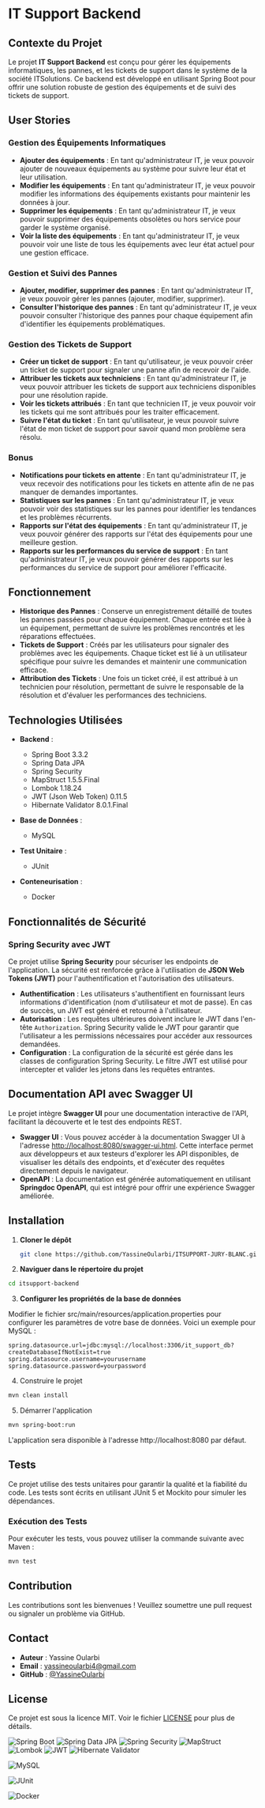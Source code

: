 # IT Support Backend

## Contexte du Projet

Le projet **IT Support Backend** est conçu pour gérer les équipements informatiques, les pannes, et les tickets de support dans le système de la société ITSolutions. Ce backend est développé en utilisant Spring Boot pour offrir une solution robuste de gestion des équipements et de suivi des tickets de support.

## User Stories

### Gestion des Équipements Informatiques

- **Ajouter des équipements** : En tant qu'administrateur IT, je veux pouvoir ajouter de nouveaux équipements au système pour suivre leur état et leur utilisation.
- **Modifier les équipements** : En tant qu'administrateur IT, je veux pouvoir modifier les informations des équipements existants pour maintenir les données à jour.
- **Supprimer les équipements** : En tant qu'administrateur IT, je veux pouvoir supprimer des équipements obsolètes ou hors service pour garder le système organisé.
- **Voir la liste des équipements** : En tant qu'administrateur IT, je veux pouvoir voir une liste de tous les équipements avec leur état actuel pour une gestion efficace.

### Gestion et Suivi des Pannes

- **Ajouter, modifier, supprimer des pannes** : En tant qu'administrateur IT, je veux pouvoir gérer les pannes (ajouter, modifier, supprimer).
- **Consulter l'historique des pannes** : En tant qu'administrateur IT, je veux pouvoir consulter l'historique des pannes pour chaque équipement afin d'identifier les équipements problématiques.

### Gestion des Tickets de Support

- **Créer un ticket de support** : En tant qu'utilisateur, je veux pouvoir créer un ticket de support pour signaler une panne afin de recevoir de l'aide.
- **Attribuer les tickets aux techniciens** : En tant qu'administrateur IT, je veux pouvoir attribuer les tickets de support aux techniciens disponibles pour une résolution rapide.
- **Voir les tickets attribués** : En tant que technicien IT, je veux pouvoir voir les tickets qui me sont attribués pour les traiter efficacement.
- **Suivre l'état du ticket** : En tant qu'utilisateur, je veux pouvoir suivre l'état de mon ticket de support pour savoir quand mon problème sera résolu.

### Bonus

- **Notifications pour tickets en attente** : En tant qu'administrateur IT, je veux recevoir des notifications pour les tickets en attente afin de ne pas manquer de demandes importantes.
- **Statistiques sur les pannes** : En tant qu'administrateur IT, je veux pouvoir voir des statistiques sur les pannes pour identifier les tendances et les problèmes récurrents.
- **Rapports sur l'état des équipements** : En tant qu'administrateur IT, je veux pouvoir générer des rapports sur l'état des équipements pour une meilleure gestion.
- **Rapports sur les performances du service de support** : En tant qu'administrateur IT, je veux pouvoir générer des rapports sur les performances du service de support pour améliorer l'efficacité.

## Fonctionnement

- **Historique des Pannes** : Conserve un enregistrement détaillé de toutes les pannes passées pour chaque équipement. Chaque entrée est liée à un équipement, permettant de suivre les problèmes rencontrés et les réparations effectuées.
- **Tickets de Support** : Créés par les utilisateurs pour signaler des problèmes avec les équipements. Chaque ticket est lié à un utilisateur spécifique pour suivre les demandes et maintenir une communication efficace.
- **Attribution des Tickets** : Une fois un ticket créé, il est attribué à un technicien pour résolution, permettant de suivre le responsable de la résolution et d'évaluer les performances des techniciens.

## Technologies Utilisées

- **Backend** : 
  - Spring Boot 3.3.2
  - Spring Data JPA
  - Spring Security
  - MapStruct 1.5.5.Final
  - Lombok 1.18.24
  - JWT (Json Web Token) 0.11.5
  - Hibernate Validator 8.0.1.Final

- **Base de Données** : 
  - MySQL

- **Test Unitaire** : 
  - JUnit

- **Conteneurisation** : 
  - Docker

## Fonctionnalités de Sécurité

### Spring Security avec JWT

Ce projet utilise **Spring Security** pour sécuriser les endpoints de l'application. La sécurité est renforcée grâce à l'utilisation de **JSON Web Tokens (JWT)** pour l'authentification et l'autorisation des utilisateurs.

- **Authentification** : Les utilisateurs s'authentifient en fournissant leurs informations d'identification (nom d'utilisateur et mot de passe). En cas de succès, un JWT est généré et retourné à l'utilisateur.
- **Autorisation** : Les requêtes ultérieures doivent inclure le JWT dans l'en-tête `Authorization`. Spring Security valide le JWT pour garantir que l'utilisateur a les permissions nécessaires pour accéder aux ressources demandées.
- **Configuration** : La configuration de la sécurité est gérée dans les classes de configuration Spring Security. Le filtre JWT est utilisé pour intercepter et valider les jetons dans les requêtes entrantes.

## Documentation API avec Swagger UI

Le projet intègre **Swagger UI** pour une documentation interactive de l'API, facilitant la découverte et le test des endpoints REST.

- **Swagger UI** : Vous pouvez accéder à la documentation Swagger UI à l'adresse [http://localhost:8080/swagger-ui.html](http://localhost:8080/swagger-ui.html). Cette interface permet aux développeurs et aux testeurs d'explorer les API disponibles, de visualiser les détails des endpoints, et d'exécuter des requêtes directement depuis le navigateur.
- **OpenAPI** : La documentation est générée automatiquement en utilisant **Springdoc OpenAPI**, qui est intégré pour offrir une expérience Swagger améliorée.

## Installation

1. **Cloner le dépôt**

   ```bash
   git clone https://github.com/YassineOularbi/ITSUPPORT-JURY-BLANC.git
   ```

2. **Naviguer dans le répertoire du projet**

  ```bash
  cd itsupport-backend
  ```

3. **Configurer les propriétés de la base de données**

Modifier le fichier src/main/resources/application.properties pour configurer les paramètres de votre base de données. Voici un exemple pour MySQL :

  ```properties
  spring.datasource.url=jdbc:mysql://localhost:3306/it_support_db?createDatabaseIfNotExist=true
  spring.datasource.username=yourusername
  spring.datasource.password=yourpassword
  ```

4. Construire le projet

  ```bash
  mvn clean install
  ```

5. Démarrer l'application

  ```bash
  mvn spring-boot:run
  ```

  L'application sera disponible à l'adresse http://localhost:8080 par défaut.

## Tests

Ce projet utilise des tests unitaires pour garantir la qualité et la fiabilité du code. Les tests sont écrits en utilisant JUnit 5 et Mockito pour simuler les dépendances.

### Exécution des Tests

Pour exécuter les tests, vous pouvez utiliser la commande suivante avec Maven :

```bash
mvn test
```

## Contribution

Les contributions sont les bienvenues ! Veuillez soumettre une pull request ou signaler un problème via GitHub.

## Contact

- **Auteur** : Yassine Oularbi
- **Email** : [yassineoularbi4@gmail.com](mailto:yassineoularbi4@gmail.com)
- **GitHub** : [@YassineOularbi](https://github.com/YassineOularbi)

## License

Ce projet est sous la licence MIT. Voir le fichier [LICENSE](LICENSE) pour plus de détails.

![Spring Boot](https://img.shields.io/badge/Spring%20Boot-3.3.2-6DB33F?style=for-the-badge&logo=springboot&logoColor=white) 
![Spring Data JPA](https://img.shields.io/badge/Spring%20Data%20JPA-2.7.9-6DB33F?style=for-the-badge&logo=springdata&logoColor=white) 
![Spring Security](https://img.shields.io/badge/Spring%20Security-5.7.0-6DB33F?style=for-the-badge&logo=springsecurity&logoColor=white) 
![MapStruct](https://img.shields.io/badge/MapStruct-1.5.5.Final-FFA500?style=for-the-badge&logo=mapstruct&logoColor=white) 
![Lombok](https://img.shields.io/badge/Lombok-1.18.24-2A2A2A?style=for-the-badge&logo=lombok&logoColor=white) 
![JWT](https://img.shields.io/badge/JWT-0.11.5-000000?style=for-the-badge&logo=json-web-tokens&logoColor=white) 
![Hibernate Validator](https://img.shields.io/badge/Hibernate%20Validator-8.0.1.Final-9B7D3F?style=for-the-badge&logo=hibernate&logoColor=white) 

![MySQL](https://img.shields.io/badge/MySQL-8.0.33-4479A1?style=for-the-badge&logo=mysql&logoColor=white) 

![JUnit](https://img.shields.io/badge/JUnit-5.8.2-25A162?style=for-the-badge&logo=junit&logoColor=white) 

![Docker](https://img.shields.io/badge/Docker-24A0ED?style=for-the-badge&logo=docker&logoColor=white)

